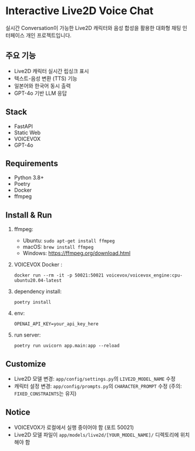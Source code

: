 # Interactive Live2D Voice Chat

실시간 Conversation이 가능한 Live2D 캐릭터와 음성 합성을 활용한 대화형 채팅 인터페이스 개인 프로젝트입니다.

## 주요 기능

- Live2D 캐릭터 실시간 립싱크 표시
- 텍스트-음성 변환 (TTS) 기능
- 일본어와 한국어 동시 출력
- GPT-4o 기반 LLM 응답

## Stack

- FastAPI
- Static Web
- VOICEVOX
- GPT-4o


## Requirements
- Python 3.8+
- Poetry
- Docker
- ffmpeg

## Install & Run

1. ffmpeg:
   - Ubuntu: `sudo apt-get install ffmpeg`
   - macOS: `brew install ffmpeg`
   - Windows: https://ffmpeg.org/download.html


2. VOICEVOX Docker :
   ~~~
   docker run --rm -it -p 50021:50021 voicevox/voicevox_engine:cpu-ubuntu20.04-latest
   ~~~

1. dependency install:
   ~~~
   poetry install
   ~~~

2. env:
   ~~~
   OPENAI_API_KEY=your_api_key_here
   ~~~

3. run server:
   ~~~
   poetry run uvicorn app.main:app --reload
   ~~~

## Customize

- Live2D 모델 변경: `app/config/settings.py`의 `LIVE2D_MODEL_NAME` 수정
- 캐릭터 설정 변경: `app/config/prompts.py`의 `CHARACTER_PROMPT` 수정
    (주의: `FIXED_CONSTRAINTS`는 유지)

## Notice

- VOICEVOX가 로컬에서 실행 중이어야 함 (포트 50021)
- Live2D 모델 파일이 `app/models/live2d/[YOUR_MODEL_NAME]/` 디렉토리에 위치해야 함
